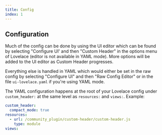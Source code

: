 ```yaml
---
title: Config
index: 1
---
```


## Configuration

Much of the config can be done by using the UI editor which can be found by selecting "Configure UI' and then "Custom Header" in the options menu of Lovelace (editor is not available in YAML mode). More options will be added to the UI editor as Custom Header progresses.

Everything else is handled in YAML which would either be set in the raw config by selecting "Configure UI" and then "Raw Config Editor" or in the file `ui-lovelace.yaml` if you're using YAML mode.

The YAML configuration happens at the root of your Lovelace config under `custom_header:` at the same level as `resources:` and `views:`. Example:

```yaml
custom_header:
  compact_mode: true
resources:
  - url: /community_plugin/custom-header/custom-header.js
    type: module
views:
```
